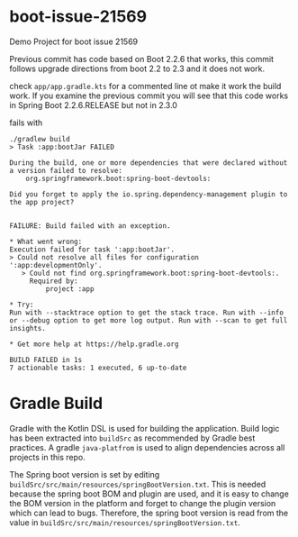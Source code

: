 # boot-issue-21569
Demo Project for boot issue 21569

Previous commit has code based on Boot 2.2.6 that works, this commit follows upgrade directions
from boot 2.2 to  2.3 and it does not work.

check `app/app.gradle.kts` for a commented line ot make it work the build  work. If you examine
the previous commit you will  see that this code works in Spring Boot 2.2.6.RELEASE but not in 
2.3.0

fails with 
```
./gradlew build
> Task :app:bootJar FAILED

During the build, one or more dependencies that were declared without a version failed to resolve:
    org.springframework.boot:spring-boot-devtools:

Did you forget to apply the io.spring.dependency-management plugin to the app project?


FAILURE: Build failed with an exception.

* What went wrong:
Execution failed for task ':app:bootJar'.
> Could not resolve all files for configuration ':app:developmentOnly'.
   > Could not find org.springframework.boot:spring-boot-devtools:.
     Required by:
         project :app

* Try:
Run with --stacktrace option to get the stack trace. Run with --info or --debug option to get more log output. Run with --scan to get full insights.

* Get more help at https://help.gradle.org

BUILD FAILED in 1s
7 actionable tasks: 1 executed, 6 up-to-date
```

# Gradle Build

Gradle with the Kotlin DSL is used for building the application. Build logic has been 
extracted into `buildSrc` as recommended by Gradle best practices. A gradle `java-platfrom` 
is used to align dependencies across all projects in this repo. 

The Spring boot version is set by editing `buildSrc/src/main/resources/springBootVersion.txt`. This 
is needed because the spring boot BOM and plugin are used, and it is easy to change the BOM 
version in the platform and forget to change the plugin version which can lead to bugs. Therefore,
the spring boot version is read from the value in `buildSrc/src/main/resources/springBootVersion.txt`. 
